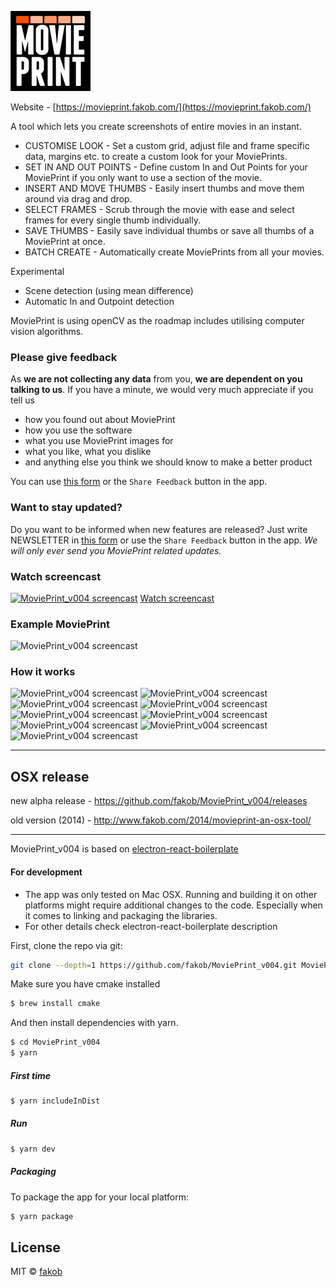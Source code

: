 ![MoviePrint](resources/icons/128x128.png)

Website - [https://movieprint.fakob.com/](https://movieprint.fakob.com/)

A tool which lets you create screenshots of entire movies in an instant.
<br/>

* CUSTOMISE LOOK - Set a custom grid, adjust file and frame specific data, margins etc. to create a custom look for your MoviePrints.
* SET IN AND OUT POINTS - Define custom In and Out Points for your MoviePrint if you only want to use a section of the movie.
* INSERT AND MOVE THUMBS - Easily insert thumbs and move them around via drag and drop.
* SELECT FRAMES - Scrub through the movie with ease and select frames for every single thumb individually.
* SAVE THUMBS - Easily save individual thumbs or save all thumbs of a MoviePrint at once.
* BATCH CREATE - Automatically create MoviePrints from all your movies.

Experimental
* Scene detection (using mean difference)
* Automatic In and Outpoint detection

MoviePrint is using openCV as the roadmap includes utilising computer vision algorithms.

### Please give feedback
As **we are not collecting any data** from you, **we are dependent on you talking to us**. If you have a minute, we would very much appreciate if you tell us

* how you found out about MoviePrint
* how you use the software
* what you use MoviePrint images for
* what you like, what you dislike
* and anything else you think we should know to make a better product

You can use [this form](http://movieprint.fakob.com/2018/05/alpha-release-is-out/) or the `Share Feedback` button in the app.

### Want to stay updated?
Do you want to be informed when new features are released? Just write NEWSLETTER in [this form](http://movieprint.fakob.com/2018/05/alpha-release-is-out/) or use the `Share Feedback` button in the app.
_We will only ever send you MoviePrint related updates._


### Watch screencast
[![MoviePrint_v004 screencast](http://img.youtube.com/vi/ERn0SWCPnE0/0.jpg)](https://www.youtube.com/watch?v=ERn0SWCPnE0)
[Watch screencast](https://www.youtube.com/watch?v=ERn0SWCPnE0)

### Example MoviePrint
![MoviePrint_v004 screencast](http://movieprint.fakob.com/wp-content/uploads/2018/05/Dead_Maintitle_Vimeo.mp4-MoviePrint-edit-5.png)

### How it works
![MoviePrint_v004 screencast](https://movieprint.fakob.com/wp-content/uploads/2018/09/Screen-Shot-2018-09-11-at-19.00.59.jpg)
![MoviePrint_v004 screencast](https://movieprint.fakob.com/wp-content/uploads/2018/09/Screen-Shot-2018-09-11-at-19.01.55.jpg)
![MoviePrint_v004 screencast](https://movieprint.fakob.com/wp-content/uploads/2018/09/Screen-Shot-2018-09-11-at-18.56.42.jpg)
![MoviePrint_v004 screencast](https://movieprint.fakob.com/wp-content/uploads/2018/09/Screen-Shot-2018-09-11-at-18.55.53.jpg)
![MoviePrint_v004 screencast](https://movieprint.fakob.com/wp-content/uploads/2018/09/Screen-Shot-2018-09-11-at-19.00.29.jpg)
![MoviePrint_v004 screencast](https://movieprint.fakob.com/wp-content/uploads/2018/09/Screen-Shot-2018-09-11-at-19.04.35.jpg)
![MoviePrint_v004 screencast](https://movieprint.fakob.com/wp-content/uploads/2018/09/Screen-Shot-2018-09-11-at-19.05.28.jpg)
![MoviePrint_v004 screencast](https://movieprint.fakob.com/wp-content/uploads/2018/09/Screen-Shot-2018-09-11-at-18.57.14.jpg)
![MoviePrint_v004 screencast](https://movieprint.fakob.com/wp-content/uploads/2018/09/Screen-Shot-2018-09-11-at-19.22.03.jpg)

---
## OSX release
new alpha release - https://github.com/fakob/MoviePrint_v004/releases

old version (2014) - http://www.fakob.com/2014/movieprint-an-osx-tool/

---
MoviePrint_v004 is based on [electron-react-boilerplate](https://github.com/chentsulin/electron-react-boilerplate)

#### For development

* The app was only tested on Mac OSX. Running and building it on other platforms might require additional changes to the code. Especially when it comes to linking and packaging the libraries.
* For other details check electron-react-boilerplate description

First, clone the repo via git:

```bash
git clone --depth=1 https://github.com/fakob/MoviePrint_v004.git MoviePrint_v004
```

Make sure you have cmake installed

```bash
$ brew install cmake
```

And then install dependencies with yarn.

```bash
$ cd MoviePrint_v004
$ yarn
```
##### First time

```bash
$ yarn includeInDist
```
##### Run

```bash
$ yarn dev
```

##### Packaging

To package the app for your local platform:

```bash
$ yarn package
```

## License
MIT © [fakob](https://github.com/fakob)
